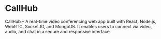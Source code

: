 # CallHub
CallHub – A real-time video conferencing web app built with React, Node.js, WebRTC, Socket.IO, and MongoDB. It enables users to connect via video, audio, and chat in a secure and responsive interface

